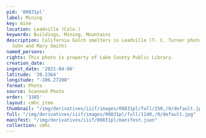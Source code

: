```yaml
---
pid: '00831pl'
label: Mining
key: mine
location: Leadville (Colo.)
keywords: Buildings, Mining, Mountains
description: California Gulch smelters in Leadville (T. C. Turner photo, Donated by
  John and Mary Smith)
named_persons: 
rights: This photo is property of Lake County Public Library.
creation_date: 
ingest_date: '2021-04-06'
latitude: '39.2364'
longitude: "-106.27208"
format: Photo
source: Scanned Photo
order: '3385'
layout: cmhc_item
thumbnail: "/img/derivatives/iiif/images/00831pl/full/250,/0/default.jpg"
full: "/img/derivatives/iiif/images/00831pl/full/1140,/0/default.jpg"
manifest: "/img/derivatives/iiif/00831pl/manifest.json"
collection: cmhc
---
```


